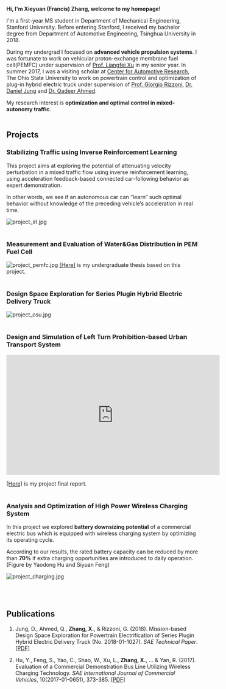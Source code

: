 
**Hi, I'm Xieyuan (Francis) Zhang, welcome to my homepage!**
<div id = "start"></div>

I'm a first-year MS student in Department of Mechanical Engineering, Stanford University. Before entering Stanford, I received my bachelor degree from Department of Automotive Engineering, Tsinghua University in 2018.

During my undergrad I focused on **advanced vehicle propulsion systems**. I was fortunate to work on vehicular proton-exchange membrane fuel cell(PEMFC) under supervision of [Prof. Liangfei Xu](https://scholar.google.com/citations?hl=zh-CN&user=jGWQpRkAAAAJ&view_op=list_works&sortby=pubdate) in my senior year. In summer 2017, I was a visiting scholar at [Center for Automotive Research](https://car.osu.edu), The Ohio State University to work on powertrain control and optimization of plug-in hybrid electric truck under supervision of [Prof. Giorgio Rizzoni](https://scholar.google.com/citations?user=jtephu8AAAAJ&hl=en), [Dr. Daniel Jung](http://users.isy.liu.se/en/fs/daner/) and [Dr. Qadeer Ahmed](https://scholar.google.com/citations?user=ZQost2wAAAAJ&hl=en).

My research interest is **optimization and optimal control in mixed-autonomy traffic**.
<br><br>
## Projects
<div id = "projects"></div>

### Stabilizing Traffic using Inverse Reinforcement Learning

This project aims at exploring the potential of attenuating velocity perturbation in a mixed traffic flow using inverse reinforcement learning, using acceleration feedback-based connected car-following behavior as expert demonstration.

In other words, we see if an autonomous car can ”learn” such optimal behavior without knowledge of the preceding vehicle’s acceleration in real time.

![project_irl.jpg](Francis777.github.io/assets/img/project_irl.jpg)
<br><br>
### Measurement and Evaluation of Water&Gas Distribution in PEM Fuel Cell
![project_pemfc.jpg](Francis777.github.io/assets/img/project_pemfc.jpg)
[[Here]](Francis777.github.io/assets/files/fuel_cell.pdf) is my undergraduate thesis based on this project. 
<br><br>
### Design Space Exploration for Series Plugin Hybrid Electric Delivery Truck
![project_osu.jpg](Francis777.github.io/assets/img/project_osu.jpg)
<br><br>
### Design and Simulation of Left Turn Prohibition-based Urban Transport System
<iframe width="560" height="315" src="https://www.youtube.com/embed/n3-ceNZjktA" frameborder="0" gesture="media" allow="encrypted-media" allowfullscreen></iframe>

[[Here]](Francis777.github.io/assets/files/ltp.pdf) is my project final report. 
<br><br>
### Analysis and Optimization of High Power Wireless Charging System

In this project we explored **battery downsizing potential** of a commercial electric bus which is equipped with wireless charging system by optimizing its operating cycle.

According to our results, the rated battery capacity can be reduced by more than **70%** if extra charging opportunities are introduced to daily operation. (Figure by Yaodong Hu and Siyuan Feng)

![project_charging.jpg](Francis777.github.io/assets/img/project_charging.jpg)


<br><br>
## Publications
<div id = "publications"></div>

1. Jung, D., Ahmed, Q., **Zhang, X.**, & Rizzoni, G. (2018). Mission-based Design Space Exploration for Powertrain Electrification of Series Plugin Hybrid Electric Delivery Truck (No. 2018-01-1027). *SAE Technical Paper*. [[PDF]](Francis777.github.io/assets/files/2018-01-1027.pdf)

2. Hu, Y., Feng, S., Yao, C., Shao, W., Xu, L., **Zhang, X.**, ... & Yan, R. (2017). Evaluation of a Commercial Demonstration Bus Line Utilizing Wireless Charging Technology. *SAE International Journal of Commercial Vehicles*, 10(2017-01-0651), 373-385. [[PDF]](Francis777.github.io/assets/files/wireless_charging.pdf)


<!---
```markdown
Syntax highlighted code block

# Header 1
## Header 2
### Header 3

- Bulleted
- List

1. Numbered
2. List

**Bold** and _Italic_ and `Code` text

[Link](url) and ![Image](src)
```
-->
